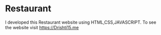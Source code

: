 # Restaurant
I developed this Restaurant website using HTML,CSS,JAVASCRIPT. To see the website visit https://Drishti15.me
